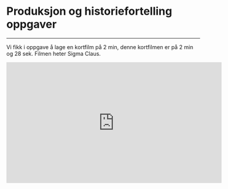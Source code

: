 # Produksjon og historiefortelling oppgaver

---

<p class="mkdp">Vi fikk i oppgave å lage en kortfilm på 2 min, denne kortfilmen er på 2 min og 28 sek. Filmen heter Sigma Claus.</p>

<iframe class="yt" width="560" height="315" src="https://www.youtube.com/embed/4lNoi7OBMzI" title="YouTube video player" frameborder="0" allow="accelerometer; autoplay; clipboard-write; encrypted-media; gyroscope; picture-in-picture" allowfullscreen></iframe>

